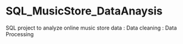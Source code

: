 # SQL_MusicStore_DataAnaysis
SQL project to analyze online music store data
: Data cleaning
: Data Processing


